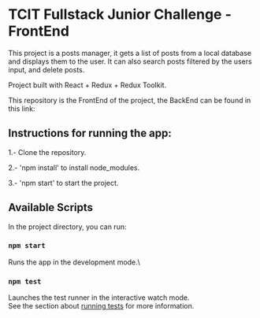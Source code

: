 # TCIT Fullstack Junior Challenge - FrontEnd
This project is a posts manager, it gets a list of posts from a local database and displays them to the user. It can also search posts filtered by
the users input, and delete posts.

Project built with React + Redux + Redux Toolkit.

This repository is the FrontEnd of the project, the BackEnd can be found in this link:

## Instructions for running the app:
  1.- Clone the repository.
  
  2.- 'npm install' to install node_modules.
  
  3.- 'npm start' to start the project.

## Available Scripts

In the project directory, you can run:

### `npm start`

Runs the app in the development mode.\


### `npm test`

Launches the test runner in the interactive watch mode.\
See the section about [running tests](https://facebook.github.io/create-react-app/docs/running-tests) for more information.
